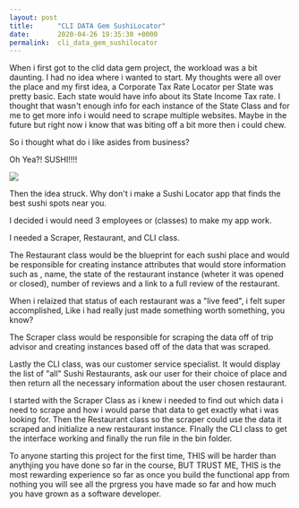 ```yaml
---
layout: post
title:      "CLI DATA Gem SushiLocator"
date:       2020-04-26 19:35:30 +0000
permalink:  cli_data_gem_sushilocator
---
```




When i first got to the clid data gem project,  the workload was a bit daunting.  I had no idea where i wanted to start. My thoughts were all over the place and my first idea, a Corporate Tax Rate Locator per State was pretty basic. Each state would have info about its State Income Tax rate. I thought that wasn't enough info for each instance of the State Class and for me to get more info i would need to scrape multiple websites. Maybe in the future but right now i know that was biting off a bit more then i could chew.

So i thought what do i like asides from business?

Oh Yea?! SUSHI!!!!

![](https://media.giphy.com/media/OqI2ndSLj1wdi/giphy.gif)

Then the idea struck. Why don't i make a Sushi Locator app that finds the best sushi spots near you.

I decided i would need 3 employees or (classes) to make my app work.

I needed a Scraper, Restaurant, and CLI class.

The Restaurant class would be the blueprint for each sushi place and would be responsible for creating instance attributes that would store information such as , name, the state of the restaurant instance (wheter it was opened or closed), number of reviews and a link to a full review of the restaurant.

When i relaized that status of each restaurant was a "live feed", i felt super accomplished, Like i had really just made something worth something, you know?

The Scraper class would be  responsible for scraping the data off of trip advisor and creating instances based off of the data that was scraped.

Lastly the CLI class, was our customer service specialist. It would display the list of "all" Sushi Restaurants, ask our user for their choice of place and then return all the necessary information about the user chosen restaurant.

I started with the Scraper Class as i knew i needed to find out which data i need to scrape and how i would parse that data to get exactly what i was looking for. Then the Restaurant class so the scraper could use the data it scraped and initialize a new restaurant instance. FInally the CLI class to get the interface working and finally the run file in the bin folder. 

To anyone starting this project for the first time, THIS will be harder than anythjing you have done so far in the course, BUT TRUST ME, THIS is the most rewarding experience so far as once you build the functional app from nothing you will see all the prgress you have made so far and how much you have grown as a software developer. 
